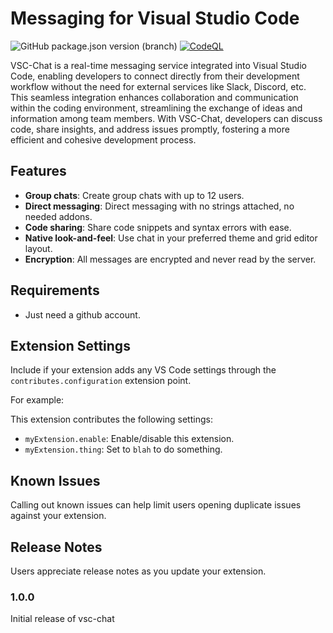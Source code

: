 # Messaging for Visual Studio Code

![GitHub package.json version (branch)](https://img.shields.io/github/package-json/v/NotReeceHarris/vsc-chat/production)
[![CodeQL](https://github.com/NotReeceHarris/vsc-chat/actions/workflows/github-code-scanning/codeql/badge.svg)](https://github.com/NotReeceHarris/vsc-chat/actions/workflows/github-code-scanning/codeql)

VSC-Chat is a real-time messaging service integrated into Visual Studio Code, enabling developers to connect directly from their development workflow without the need for external services like Slack, Discord, etc. This seamless integration enhances collaboration and communication within the coding environment, streamlining the exchange of ideas and information among team members. With VSC-Chat, developers can discuss code, share insights, and address issues promptly, fostering a more efficient and cohesive development process.

## Features

- **Group chats**: Create group chats with up to 12 users.
- **Direct messaging**: Direct messaging with no strings attached, no needed addons.
- **Code sharing**: Share code snippets and syntax errors with ease.
- **Native look-and-feel**: Use chat in your preferred theme and grid editor layout.
- **Encryption**: All messages are encrypted and never read by the server.

<!--

For example if there is an image subfolder under your extension project workspace:

\!\[feature X\]\(images/feature-x.png\)

> Tip: Many popular extensions utilize animations. This is an excellent way to show off your extension! We recommend short, focused animations that are easy to follow.

-->

## Requirements

- Just need a github account.

## Extension Settings

Include if your extension adds any VS Code settings through the `contributes.configuration` extension point.

For example:

This extension contributes the following settings:

* `myExtension.enable`: Enable/disable this extension.
* `myExtension.thing`: Set to `blah` to do something.

## Known Issues

Calling out known issues can help limit users opening duplicate issues against your extension.

## Release Notes

Users appreciate release notes as you update your extension.

### 1.0.0

Initial release of vsc-chat
